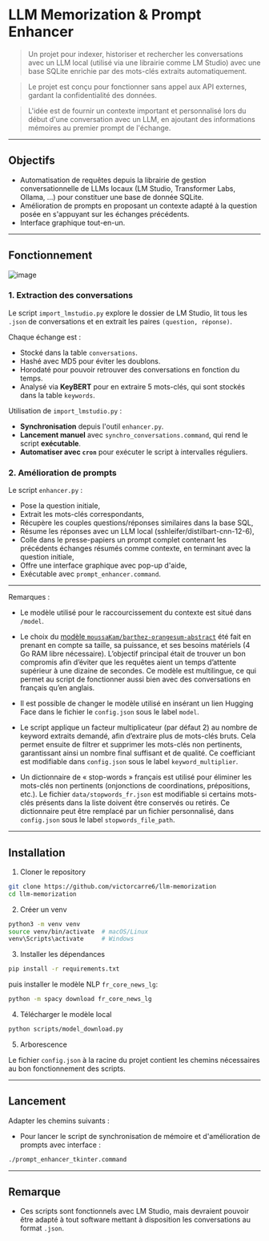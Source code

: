 # LLM Memorization & Prompt Enhancer

> Un projet pour indexer, historiser et rechercher les conversations avec un LLM local (utilisé via une librairie comme LM Studio) avec une base SQLite enrichie par des mots-clés extraits automatiquement.

> Le projet est conçu pour fonctionner sans appel aux API externes, gardant la confidentialité des données.

> L'idée est de fournir un contexte important et personnalisé lors du début d'une conversation avec un LLM, en ajoutant des informations mémoires au premier prompt de l'échange.

______

## Objectifs

- Automatisation de requêtes depuis la librairie de gestion conversationnelle de LLMs locaux (LM Studio, Transformer Labs, Ollama, ...) pour constituer une base de donnée SQLite.
- Amélioration de prompts en proposant un contexte adapté à la question posée en s'appuyant sur les échanges précédents.
- Interface graphique tout-en-un.
______

## Fonctionnement

![image](https://github.com/user-attachments/assets/a1ac907e-f830-4b99-934a-50b2394a248b)

### 1. Extraction des conversations

Le script `import_lmstudio.py` explore le dossier de LM Studio, lit tous les `.json` de conversations et en extrait les paires `(question, réponse)`.

Chaque échange est :  
- Stocké dans la table `conversations`.  
- Hashé avec MD5 pour éviter les doublons.  
- Horodaté pour pouvoir retrouver des conversations en fonction du temps.  
- Analysé via **KeyBERT** pour en extraire 5 mots-clés, qui sont stockés dans la table `keywords`.

Utilisation de `import_lmstudio.py` :
- **Synchronisation** depuis l'outil `enhancer.py`.
- **Lancement manuel** avec `synchro_conversations.command`, qui rend le script **exécutable**.  
- **Automatiser avec `cron`** pour exécuter le script à intervalles réguliers.

### 2. Amélioration de prompts

Le script `enhancer.py` :

- Pose la question initiale,  
- Extrait les mots-clés correspondants,  
- Récupère les couples questions/réponses similaires dans la base SQL,  
- Résume les réponses avec un LLM local (sshleifer/distilbart-cnn-12-6),  
- Colle dans le presse-papiers un prompt complet contenant les précédents échanges résumés comme contexte, en terminant avec la question initiale,
- Offre une interface graphique avec pop-up d'aide,  
- Exécutable avec `prompt_enhancer.command`.
______

Remarques : 

- Le modèle utilisé pour le raccourcissement du contexte est situé dans `/model`.

- Le choix du [modèle `moussaKam/barthez-orangesum-abstract`](https://huggingface.co/moussaKam/barthez-orangesum-abstract) été fait en prenant en compte sa taille, sa puissance, et ses besoins matériels (4 Go RAM libre nécessaire). L’objectif principal était de trouver un bon compromis afin d’éviter que les requêtes aient un temps d’attente supérieur à une dizaine de secondes. Ce modèle est multilingue, ce qui permet au script de fonctionner aussi bien avec des conversations en français qu’en anglais. 

- Il est possible de changer le modèle utilisé en insérant un lien Hugging Face dans le fichier le `config.json`  sous le label `model`.

- Le script applique un facteur multiplicateur (par défaut 2) au nombre de keyword extraits demandé, afin d’extraire plus de mots-clés bruts. Cela permet ensuite de filtrer et supprimer les mots-clés non pertinents, garantissant ainsi un nombre final suffisant et de qualité. Ce coefficiant est modifiable dans `config.json` sous le label `keyword_multiplier`.

- Un dictionnaire de « stop-words » français est utilisé pour éliminer les mots-clés non pertinents (onjonctions de coordinations, prépositions, etc.).
Le fichier `data/stopwords_fr.json` est modifiable si certains mots-clés présents dans la liste doivent être conservés ou retirés.
Ce dictionnaire peut être remplacé par un fichier personnalisé, dans `config.json` sous le label `stopwords_file_path`.

______

## Installation

1. Cloner le repository

```bash
git clone https://github.com/victorcarre6/llm-memorization
cd llm-memorization
```

2. Créer un venv

```bash
python3 -m venv venv
source venv/bin/activate  # macOS/Linux
venv\Scripts\activate     # Windows
```

3. Installer les dépendances

```bash
pip install -r requirements.txt
```

puis installer le modèle NLP `fr_core_news_lg`:

```bash
python -m spacy download fr_core_news_lg
```

4. Télécharger le modèle local

```bash
python scripts/model_download.py
```

5. Arborescence

Le fichier `config.json` à la racine du projet contient les chemins nécessaires au bon fonctionnement des scripts. 

______

## Lancement
Adapter les chemins suivants :


- Pour lancer le script de synchronisation de mémoire et d'amélioration de prompts avec interface :
```bash
./prompt_enhancer_tkinter.command
```

______

## Remarque

- Ces scripts sont fonctionnels avec LM Studio, mais devraient pouvoir être adapté à tout software mettant à disposition les conversations au format `.json`.
